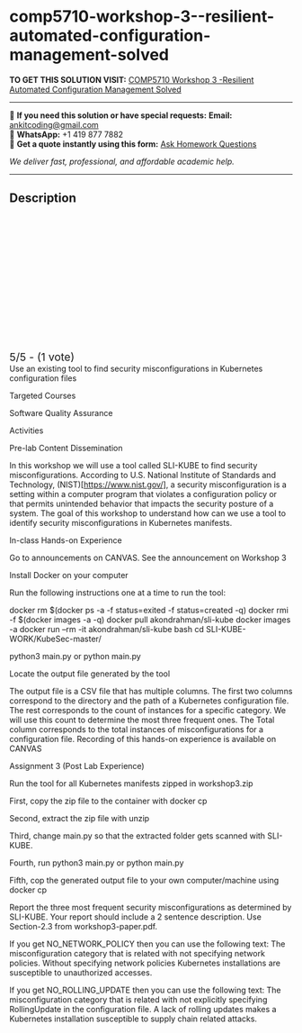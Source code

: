 # comp5710-workshop-3--resilient-automated-configuration-management-solved
**TO GET THIS SOLUTION VISIT:** [COMP5710 Workshop 3 -Resilient Automated Configuration Management Solved](https://www.ankitcodinghub.com/product/comp5710-workshop-3-workshop-name-resilient-automated-configuration-management-description-solved/)


---

📩 **If you need this solution or have special requests:** **Email:** ankitcoding@gmail.com  
📱 **WhatsApp:** +1 419 877 7882  
📄 **Get a quote instantly using this form:** [Ask Homework Questions](https://www.ankitcodinghub.com/services/ask-homework-questions/)

*We deliver fast, professional, and affordable academic help.*

---

<h2>Description</h2>



<div class="kk-star-ratings kksr-auto kksr-align-center kksr-valign-top" data-payload="{&quot;align&quot;:&quot;center&quot;,&quot;id&quot;:&quot;121334&quot;,&quot;slug&quot;:&quot;default&quot;,&quot;valign&quot;:&quot;top&quot;,&quot;ignore&quot;:&quot;&quot;,&quot;reference&quot;:&quot;auto&quot;,&quot;class&quot;:&quot;&quot;,&quot;count&quot;:&quot;1&quot;,&quot;legendonly&quot;:&quot;&quot;,&quot;readonly&quot;:&quot;&quot;,&quot;score&quot;:&quot;5&quot;,&quot;starsonly&quot;:&quot;&quot;,&quot;best&quot;:&quot;5&quot;,&quot;gap&quot;:&quot;4&quot;,&quot;greet&quot;:&quot;Rate this product&quot;,&quot;legend&quot;:&quot;5\/5 - (1 vote)&quot;,&quot;size&quot;:&quot;24&quot;,&quot;title&quot;:&quot;COMP5710 Workshop 3 -Resilient Automated Configuration Management Solved&quot;,&quot;width&quot;:&quot;138&quot;,&quot;_legend&quot;:&quot;{score}\/{best} - ({count} {votes})&quot;,&quot;font_factor&quot;:&quot;1.25&quot;}">

<div class="kksr-stars">

<div class="kksr-stars-inactive">
            <div class="kksr-star" data-star="1" style="padding-right: 4px">


<div class="kksr-icon" style="width: 24px; height: 24px;"></div>
        </div>
            <div class="kksr-star" data-star="2" style="padding-right: 4px">


<div class="kksr-icon" style="width: 24px; height: 24px;"></div>
        </div>
            <div class="kksr-star" data-star="3" style="padding-right: 4px">


<div class="kksr-icon" style="width: 24px; height: 24px;"></div>
        </div>
            <div class="kksr-star" data-star="4" style="padding-right: 4px">


<div class="kksr-icon" style="width: 24px; height: 24px;"></div>
        </div>
            <div class="kksr-star" data-star="5" style="padding-right: 4px">


<div class="kksr-icon" style="width: 24px; height: 24px;"></div>
        </div>
    </div>

<div class="kksr-stars-active" style="width: 138px;">
            <div class="kksr-star" style="padding-right: 4px">


<div class="kksr-icon" style="width: 24px; height: 24px;"></div>
        </div>
            <div class="kksr-star" style="padding-right: 4px">


<div class="kksr-icon" style="width: 24px; height: 24px;"></div>
        </div>
            <div class="kksr-star" style="padding-right: 4px">


<div class="kksr-icon" style="width: 24px; height: 24px;"></div>
        </div>
            <div class="kksr-star" style="padding-right: 4px">


<div class="kksr-icon" style="width: 24px; height: 24px;"></div>
        </div>
            <div class="kksr-star" style="padding-right: 4px">


<div class="kksr-icon" style="width: 24px; height: 24px;"></div>
        </div>
    </div>
</div>


<div class="kksr-legend" style="font-size: 19.2px;">
            5/5 - (1 vote)    </div>
    </div>
Use an existing tool to find security misconfigurations in Kubernetes configuration files

Targeted Courses

Software Quality Assurance

Activities

Pre-lab Content Dissemination

In this workshop we will use a tool called SLI-KUBE to find security misconfigurations. According to U.S. National Institute of Standards and Technology, (NIST)[https://www.nist.gov/], a security misconfiguration is a setting within a computer program that violates a configuration policy or that permits unintended behavior that impacts the security posture of a system. The goal of this workshop to understand how can we use a tool to identify security misconfigurations in Kubernetes manifests.

In-class Hands-on Experience

Go to announcements on CANVAS. See the announcement on Workshop 3

Install Docker on your computer

Run the following instructions one at a time to run the tool:

docker rm $(docker ps -a -f status=exited -f status=created -q) docker rmi -f $(docker images -a -q) docker pull akondrahman/sli-kube docker images -a docker run –rm -it akondrahman/sli-kube bash cd SLI-KUBE-WORK/KubeSec-master/

python3 main.py or python main.py

Locate the output file generated by the tool

The output file is a CSV file that has multiple columns. The first two columns correspond to the directory and the path of a Kubernetes configuration file. The rest corresponds to the count of instances for a specific category. We will use this count to determine the most three frequent ones. The Total column corresponds to the total instances of misconfigurations for a configuration file. Recording of this hands-on experience is available on CANVAS

Assignment 3 (Post Lab Experience)

Run the tool for all Kubernetes manifests zipped in workshop3.zip

First, copy the zip file to the container with docker cp

Second, extract the zip file with unzip

Third, change main.py so that the extracted folder gets scanned with SLI-KUBE.

Fourth, run python3 main.py or python main.py

Fifth, cop the generated output file to your own computer/machine using docker cp

Report the three most frequent security misconfigurations as determined by SLI-KUBE. Your report should include a 2 sentence description. Use Section-2.3 from workshop3-paper.pdf.

If you get NO_NETWORK_POLICY then you can use the following text: The misconfiguration category that is related with not specifying network policies. Without specifying network policies Kubernetes installations are susceptible to unauthorized accesses.

If you get NO_ROLLING_UPDATE then you can use the following text: The misconfiguration category that is related with not explicitly specifying RollingUpdate in the configuration file. A lack of rolling updates makes a Kubernetes installation susceptible to supply chain related attacks.

